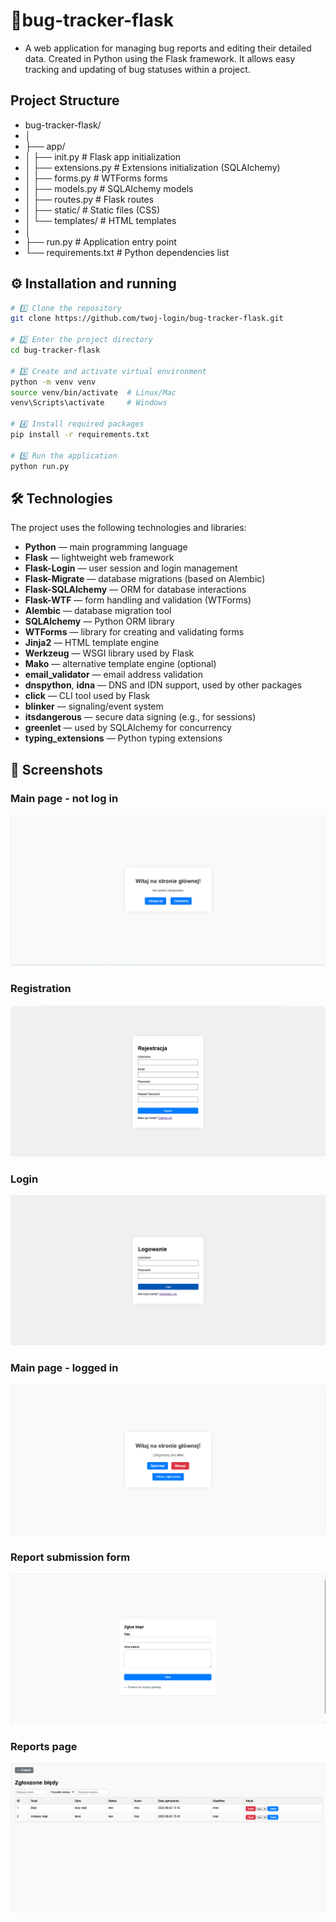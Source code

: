 # 🐞bug-tracker-flask
- A web application for managing bug reports and editing their detailed data. Created in Python using the Flask framework. It allows easy tracking and updating of bug statuses within a project.
## Project Structure
- bug-tracker-flask/
- │
- ├── app/
- │ ├── init.py # Flask app initialization
- │ ├── extensions.py # Extensions initialization (SQLAlchemy)
- │ ├── forms.py # WTForms forms
- │ ├── models.py # SQLAlchemy models
- │ ├── routes.py # Flask routes
- │ ├── static/ # Static files (CSS)
- │ └── templates/ # HTML templates
- │
- ├── run.py # Application entry point
- └── requirements.txt # Python dependencies list
## ⚙️ Installation and running
 ```bash   
# 1️⃣ Clone the repository
git clone https://github.com/twoj-login/bug-tracker-flask.git

# 2️⃣ Enter the project directory
cd bug-tracker-flask

# 3️⃣ Create and activate virtual environment
python -m venv venv
source venv/bin/activate  # Linux/Mac
venv\Scripts\activate     # Windows

# 4️⃣ Install required packages
pip install -r requirements.txt

# 5️⃣ Run the application
python run.py
```
## 🛠 Technologies
The project uses the following technologies and libraries:

- **Python** — main programming language
- **Flask** — lightweight web framework
- **Flask-Login** — user session and login management
- **Flask-Migrate** — database migrations (based on Alembic) 
- **Flask-SQLAlchemy** — ORM for database interactions
- **Flask-WTF** — form handling and validation (WTForms)
- **Alembic** — database migration tool
- **SQLAlchemy** — Python ORM library
- **WTForms** — library for creating and validating forms
- **Jinja2** — HTML template engine
- **Werkzeug** — WSGI library used by Flask
- **Mako** — alternative template engine (optional)
- **email_validator** — email address validation
- **dnspython**, **idna** — DNS and IDN support, used by other packages
- **click** — CLI tool used by Flask
- **blinker** — signaling/event system
- **itsdangerous** — secure data signing (e.g., for sessions)
- **greenlet** — used by SQLAlchemy for concurrency
- **typing_extensions** — Python typing extensions
## 📸 Screenshots

### Main page - not log in
![Ekran główny](screenshots/ekran_brzlogowania.png)

### Registration
![Ekran rejestracji](screenshots/rejestracja.png)

### Login
![Ekran logowania](screenshots/logowanie.png)

### Main page - logged in
![Ekran główny](screenshots/ekran_glowny.png)

### Report submission form
![Ekran zgłaszania](screenshots/zglaszanie.png)

### Reports page
![Ekran zgłaszania](screenshots/reports.png)
